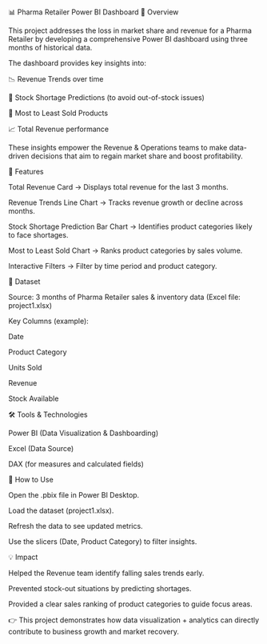📊 Pharma Retailer Power BI Dashboard
📌 Overview

This project addresses the loss in market share and revenue for a Pharma Retailer by developing a comprehensive Power BI dashboard using three months of historical data.

The dashboard provides key insights into:

📉 Revenue Trends over time

🏪 Stock Shortage Predictions (to avoid out-of-stock issues)

💊 Most to Least Sold Products

📈 Total Revenue performance

These insights empower the Revenue & Operations teams to make data-driven decisions that aim to regain market share and boost profitability.

🔑 Features

Total Revenue Card → Displays total revenue for the last 3 months.

Revenue Trends Line Chart → Tracks revenue growth or decline across months.

Stock Shortage Prediction Bar Chart → Identifies product categories likely to face shortages.

Most to Least Sold Chart → Ranks product categories by sales volume.

Interactive Filters → Filter by time period and product category.

📂 Dataset

Source: 3 months of Pharma Retailer sales & inventory data (Excel file: project1.xlsx)

Key Columns (example):

Date

Product Category

Units Sold

Revenue

Stock Available

🛠️ Tools & Technologies

Power BI (Data Visualization & Dashboarding)

Excel (Data Source)

DAX (for measures and calculated fields)

🚀 How to Use

Open the .pbix file in Power BI Desktop.

Load the dataset (project1.xlsx).

Refresh the data to see updated metrics.

Use the slicers (Date, Product Category) to filter insights.


💡 Impact

Helped the Revenue team identify falling sales trends early.

Prevented stock-out situations by predicting shortages.

Provided a clear sales ranking of product categories to guide focus areas.

👉 This project demonstrates how data visualization + analytics can directly contribute to business growth and market recovery.
